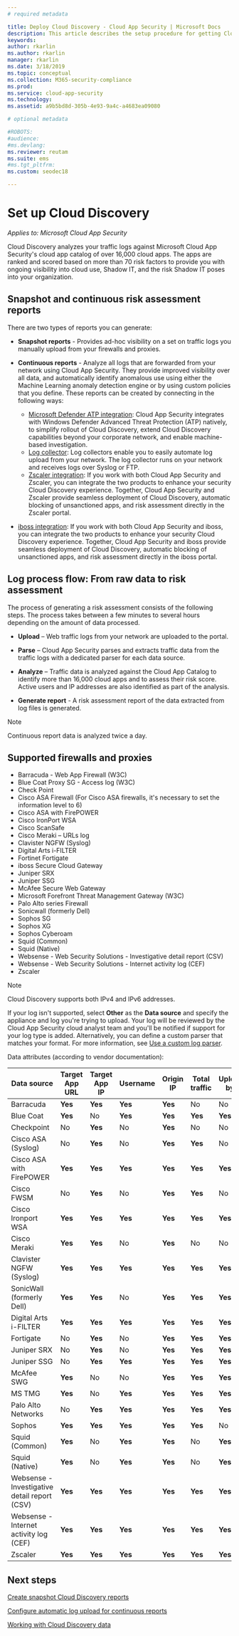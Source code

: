 ```yaml
---
# required metadata

title: Deploy Cloud Discovery - Cloud App Security | Microsoft Docs
description: This article describes the setup procedure for getting Cloud Discovery working.
keywords:
author: rkarlin
ms.author: rkarlin
manager: rkarlin
ms.date: 3/18/2019
ms.topic: conceptual
ms.collection: M365-security-compliance
ms.prod:
ms.service: cloud-app-security
ms.technology:
ms.assetid: a9b5bd8d-305b-4e93-9a4c-a4683ea09080

# optional metadata

#ROBOTS:
#audience:
#ms.devlang:
ms.reviewer: reutam
ms.suite: ems
#ms.tgt_pltfrm:
ms.custom: seodec18

---
```

# Set up Cloud Discovery

*Applies to: Microsoft Cloud App Security*

Cloud Discovery analyzes your traffic logs against Microsoft Cloud App Security's cloud app catalog of over 16,000 cloud apps. The apps are ranked and scored based on more than 70 risk factors to provide you with ongoing visibility into cloud use, Shadow IT, and the risk Shadow IT poses into your organization.

## Snapshot and continuous risk assessment reports 

There are two types of reports you can generate: 

- **Snapshot reports** - Provides ad-hoc visibility on a set on traffic logs you manually upload from your firewalls and proxies.

- **Continuous reports** - Analyze all logs that are forwarded from your network using Cloud App Security. They provide improved visibility over all data, and automatically identify anomalous use using either the Machine Learning anomaly detection engine or by using custom policies that you define. These reports can be created by connecting in the following ways:

  - [Microsoft Defender ATP integration](wdatp-integration.md): Cloud App Security integrates with Windows Defender Advanced Threat Protection (ATP) natively, to simplify rollout of Cloud Discovery, extend Cloud Discovery capabilities beyond your corporate network, and enable machine-based investigation.
  - [Log collector](discovery-docker.md): Log collectors enable you to easily automate log upload from your network. The log collector runs on your network and receives logs over Syslog or FTP.
  - [Zscaler integration](zscaler-integration.md): If you work with both Cloud App Security and Zscaler, you can integrate the two products to enhance your security Cloud Discovery experience. Together, Cloud App Security and Zscaler provide seamless deployment of Cloud Discovery, automatic blocking of unsanctioned apps, and risk assessment directly in the Zscaler portal.
 - [iboss integration](iboss-integration.md): If you work with both Cloud App Security and iboss, you can integrate the two products to enhance your security Cloud Discovery experience. Together, Cloud App Security and iboss provide seamless deployment of Cloud Discovery, automatic blocking of unsanctioned apps, and risk assessment directly in the iboss portal.

## Log process flow: From raw data to risk assessment

The process of generating a risk assessment consists of the following steps. The process takes between a few minutes to several hours depending on the amount of data processed.  

- **Upload** – Web traffic logs from your network are uploaded to the portal.  

- **Parse** – Cloud App Security parses and extracts traffic data from the traffic logs with a dedicated parser for each data source.  

- **Analyze** – Traffic data is analyzed against the Cloud App Catalog to identify more than 16,000 cloud apps and to assess their risk score. Active users and IP addresses are also identified as part of the analysis.  

- **Generate report** - A risk assessment report of the data extracted from log files is generated.


>[!NOTE]
> Continuous report data is analyzed twice a day.



## Supported firewalls and proxies <a name="supported-firewalls-and-proxies"></a>

- Barracuda - Web App Firewall (W3C)
- Blue Coat Proxy SG - Access log (W3C)
- Check Point
- Cisco ASA Firewall (For Cisco ASA firewalls, it's necessary to set the information level to 6)
- Cisco ASA with FirePOWER
- Cisco IronPort WSA
- Cisco ScanSafe
- Cisco Meraki – URLs log
- Clavister NGFW (Syslog)
- Digital Arts i-FILTER
- Fortinet Fortigate
- iboss Secure Cloud Gateway
- Juniper SRX
- Juniper SSG
- McAfee Secure Web Gateway
- Microsoft Forefront Threat Management Gateway (W3C)
- Palo Alto series Firewall
- Sonicwall (formerly Dell)
- Sophos SG
- Sophos XG
- Sophos Cyberoam
- Squid (Common)
- Squid (Native)
- Websense - Web Security Solutions - Investigative detail report (CSV)
- Websense - Web Security Solutions - Internet activity log (CEF)
- Zscaler

> [!NOTE]
> Cloud Discovery supports both IPv4 and IPv6 addresses.

If your log isn't supported, select **Other** as the **Data source** and specify the appliance and log you're trying to upload. Your log will be reviewed by the Cloud App Security cloud analyst team and you'll be notified if support for your log type is added. Alternatively, you can define a custom parser that matches your format. For more information, see [Use a custom log parser](custom-log-parser.md).


Data attributes (according to vendor documentation):


|                 Data source                  |    Target App URL    |    Target App IP     |       Username       |      Origin IP       |    Total traffic     |    Uploaded bytes    |
|----------------------------------------------|----------------------|----------------------|----------------------|----------------------|----------------------|----------------------|
|                  Barracuda                   | <strong>Yes</strong> | <strong>Yes</strong> | <strong>Yes</strong> | <strong>Yes</strong> |          No          |          No          |
|                  Blue Coat                   | <strong>Yes</strong> |          No          | <strong>Yes</strong> | <strong>Yes</strong> | <strong>Yes</strong> | <strong>Yes</strong> |
|                  Checkpoint                  |          No          | <strong>Yes</strong> |          No          | <strong>Yes</strong> |          No          |          No          |
|              Cisco ASA (Syslog)              |          No          | <strong>Yes</strong> |          No          | <strong>Yes</strong> | <strong>Yes</strong> |          No          |
|           Cisco ASA with FirePOWER           | <strong>Yes</strong> | <strong>Yes</strong> | <strong>Yes</strong> | <strong>Yes</strong> | <strong>Yes</strong> | <strong>Yes</strong> |
|                  Cisco FWSM                  |          No          | <strong>Yes</strong> |          No          | <strong>Yes</strong> | <strong>Yes</strong> |          No          |
|              Cisco Ironport WSA              | <strong>Yes</strong> | <strong>Yes</strong> | <strong>Yes</strong> | <strong>Yes</strong> | <strong>Yes</strong> | <strong>Yes</strong> |
|                 Cisco Meraki                 | <strong>Yes</strong> | <strong>Yes</strong> |          No          | <strong>Yes</strong> |          No          |          No          |
|           Clavister NGFW (Syslog)            | <strong>Yes</strong> | <strong>Yes</strong> | <strong>Yes</strong> | <strong>Yes</strong> | <strong>Yes</strong> | <strong>Yes</strong> |
|                SonicWall (formerly Dell)                | <strong>Yes</strong> | <strong>Yes</strong> |          No          | <strong>Yes</strong> | <strong>Yes</strong> | <strong>Yes</strong> |
|            Digital Arts i-FILTER             | <strong>Yes</strong> | <strong>Yes</strong> | <strong>Yes</strong> | <strong>Yes</strong> | <strong>Yes</strong> | <strong>Yes</strong> |
|                  Fortigate                   |          No          | <strong>Yes</strong> |          No          | <strong>Yes</strong> | <strong>Yes</strong> | <strong>Yes</strong> |
|                 Juniper SRX                  |          No          | <strong>Yes</strong> |          No          | <strong>Yes</strong> | <strong>Yes</strong> | <strong>Yes</strong> |
|                 Juniper SSG                  |          No          | <strong>Yes</strong> | <strong>Yes</strong> | <strong>Yes</strong> | <strong>Yes</strong> | <strong>Yes</strong> |
|                  McAfee SWG                  | <strong>Yes</strong> |          No          |          No          | <strong>Yes</strong> | <strong>Yes</strong> | <strong>Yes</strong> |
|                    MS TMG                    | <strong>Yes</strong> |          No          | <strong>Yes</strong> | <strong>Yes</strong> | <strong>Yes</strong> | <strong>Yes</strong> |
|              Palo Alto Networks              |          No          | <strong>Yes</strong> | <strong>Yes</strong> | <strong>Yes</strong> | <strong>Yes</strong> | <strong>Yes</strong> |
|                    Sophos                    | <strong>Yes</strong> | <strong>Yes</strong> | <strong>Yes</strong> | <strong>Yes</strong> | <strong>Yes</strong> |          No          |
|                Squid (Common)                | <strong>Yes</strong> |          No          | <strong>Yes</strong> | <strong>Yes</strong> |          No          | <strong>Yes</strong> |
|                Squid (Native)                | <strong>Yes</strong> |          No          | <strong>Yes</strong> | <strong>Yes</strong> |          No          | <strong>Yes</strong> |
| Websense - Investigative detail report (CSV) | <strong>Yes</strong> | <strong>Yes</strong> | <strong>Yes</strong> | <strong>Yes</strong> | <strong>Yes</strong> | <strong>Yes</strong> |
|    Websense - Internet activity log (CEF)    | <strong>Yes</strong> | <strong>Yes</strong> | <strong>Yes</strong> | <strong>Yes</strong> | <strong>Yes</strong> | <strong>Yes</strong> |
|                   Zscaler                    | <strong>Yes</strong> | <strong>Yes</strong> | <strong>Yes</strong> | <strong>Yes</strong> | <strong>Yes</strong> | <strong>Yes</strong> |
     


## Next steps

[Create snapshot Cloud Discovery reports](create-snapshot-cloud-discovery-reports.md)

[Configure automatic log upload for continuous reports](configure-automatic-log-upload-for-continuous-reports.md)

[Working with Cloud Discovery data](working-with-cloud-discovery-data.md)
